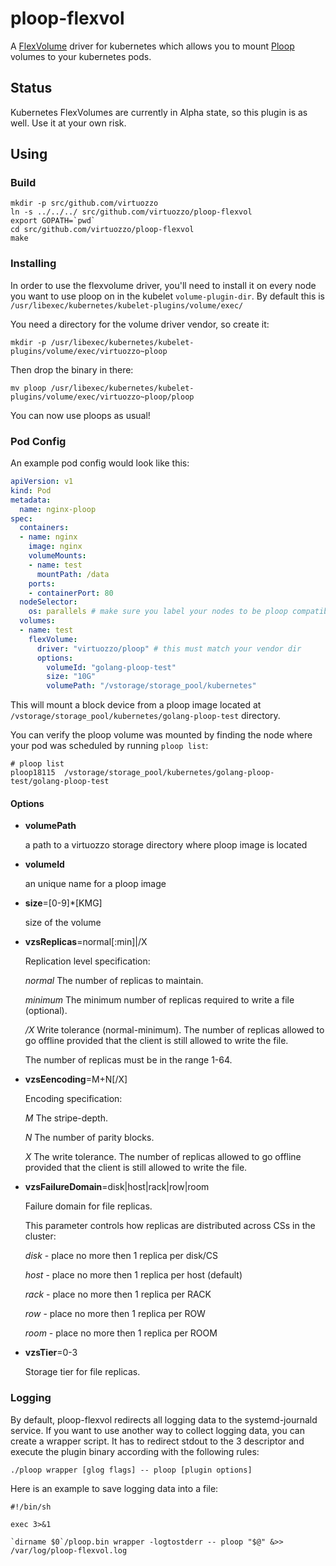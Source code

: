 # ploop-flexvol

A [FlexVolume](https://github.com/kubernetes/kubernetes/blob/master/examples/volumes/flexvolume/README.md) driver for kubernetes which allows you to mount [Ploop](https://openvz.org/Man/ploop.8) volumes to your kubernetes pods.

## Status

Kubernetes FlexVolumes are currently in Alpha state, so this plugin is as well. Use it at your own risk.

## Using

### Build

```
mkdir -p src/github.com/virtuozzo
ln -s ../../../ src/github.com/virtuozzo/ploop-flexvol
export GOPATH=`pwd`
cd src/github.com/virtuozzo/ploop-flexvol
make
```

### Installing

In order to use the flexvolume driver, you'll need to install it on every node you want to use ploop on in the kubelet `volume-plugin-dir`. By default this is `/usr/libexec/kubernetes/kubelet-plugins/volume/exec/`

You need a directory for the volume driver vendor, so create it:

```
mkdir -p /usr/libexec/kubernetes/kubelet-plugins/volume/exec/virtuozzo~ploop
```

Then drop the binary in there:

```
mv ploop /usr/libexec/kubernetes/kubelet-plugins/volume/exec/virtuozzo~ploop/ploop
```

You can now use ploops as usual!

### Pod Config

An example pod config would look like this:

```yaml
apiVersion: v1
kind: Pod
metadata:
  name: nginx-ploop
spec:
  containers:
  - name: nginx
    image: nginx
    volumeMounts:
    - name: test
      mountPath: /data
    ports:
    - containerPort: 80
  nodeSelector:
    os: parallels # make sure you label your nodes to be ploop compatible 
  volumes:
  - name: test
    flexVolume:
      driver: "virtuozzo/ploop" # this must match your vendor dir
      options:
        volumeId: "golang-ploop-test"
        size: "10G"
        volumePath: "/vstorage/storage_pool/kubernetes"
```

This will mount a block device from a ploop image located at `/vstorage/storage_pool/kubernetes/golang-ploop-test` directory.

You can verify the ploop volume was mounted by finding the node where your pod was scheduled by running `ploop list`:

```
# ploop list
ploop18115  /vstorage/storage_pool/kubernetes/golang-ploop-test/golang-ploop-test
```

#### Options
* **volumePath**

  a path to a virtuozzo storage directory where ploop image is located
* **volumeId**

   an unique name for a ploop image
* **size**=[0-9]*[KMG]

   size of the volume

* **vzsReplicas**=normal[:min]|/X

     Replication level specification:

     _normal_   The number of replicas to maintain.

     _minimum_  The minimum number of replicas required to write a file (optional).

     _/X_       Write tolerance (normal-minimum). The number of replicas allowed to go offline
                 provided that the client is still allowed to write the file.

     The number of replicas must be in the range 1-64.

* **vzsEencoding**=M+N[/X]

     Encoding specification:

     _M_   The stripe-depth.

     _N_   The number of parity blocks.

     _X_   The write tolerance. The number of replicas allowed to go offline
                 provided that the client is still allowed to write the file.

* **vzsFailureDomain**=disk|host|rack|row|room

    Failure domain for file replicas.

    This parameter controls how replicas are distributed across CSs in the cluster:

    _disk_ - place no more then 1 replica per disk/CS

    _host_ - place no more then 1 replica per host (default)

    _rack_ - place no more then 1 replica per RACK

    _row_  - place no more then 1 replica per ROW

    _room_ - place no more then 1 replica per ROOM

* **vzsTier**=0-3

     Storage tier for file replicas.

### Logging

By default, ploop-flexvol redirects all logging data to the systemd-journald
service. If you want to use another way to collect logging data, you can create
a wrapper script. It has to redirect stdout to the 3 descriptor and execute the
plugin binary according with the following rules:

```
./ploop wrapper [glog flags] -- ploop [plugin options]
```

Here is an example to save logging data into a file:
```
#!/bin/sh

exec 3>&1

`dirname $0`/ploop.bin wrapper -logtostderr -- ploop "$@" &>> /var/log/ploop-flexvol.log

```
